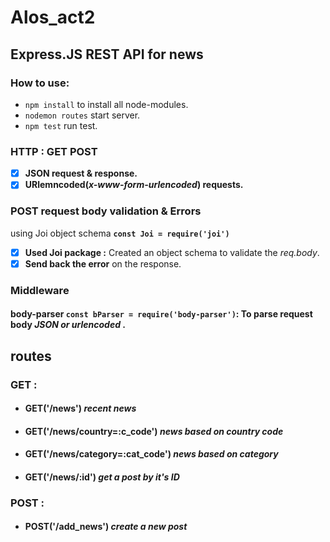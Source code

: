 # Alos_act2
## Express.JS REST API for news 
### **How to use:**
- `npm install` to install all node-modules.<br />
- `nodemon routes` start server.<br />
- `npm test` run test.<br />

### HTTP : GET POST
- [x] **JSON request & response.**
- [x] **URlemncoded(*x-www-form-urlencoded*) requests.**

### POST request body validation & Errors
using Joi object schema **`const Joi = require('joi')`**
- [x] **Used Joi package :** Created an object schema to validate the *req.body*.<br />
- [x] **Send back the error** on the response. <br />
### **Middleware**
#### **body-parser `const bParser = require('body-parser')`:** To parse request body  *JSON or urlencoded* .

## **routes**
### GET : 
- #### GET('/news') *recent news* <br/>
- #### GET('/news/country=:c_code') *news based on country code* <br/>
- #### GET('/news/category=:cat_code') *news based on category* <br/>
- #### GET('/news/:id') *get a post by it's ID* <br/>
### POST :
- #### POST('/add_news') *create a new post* <br/>
